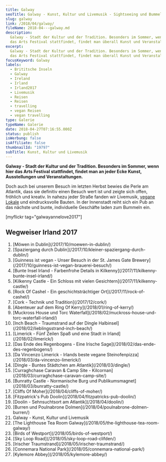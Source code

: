 ```yaml
---
title: Galway
seoTitle: Galway - Kunst, Kultur und Livemusik - Sightseeing und Bummel
slug: galway
link: /2018/04/galway/
fileName: 2018-04---galway.md
description:
  Galway - Stadt der Kultur und der Tradition. Besonders im Sommer, wenn hier
  das Arts Festival stattfindet, findet man überall Kunst und Veranstaltungen.
excerpt:
  Galway - Stadt der Kultur und der Tradition. Besonders im Sommer, wenn hier
  das Arts Festival stattfindet, findet man überall Kunst und Veranstaltungen.
focusKeyword: Galway
labels:
  - Brititsche Inseln
  - Galway
  - Ireland
  - Irland
  - Irland2017
  - Livemusik
  - Reisen
  - Reisen
  - travelling
  - vegan Reisen
  - vegan travelling
type: Galerie
typeName: Galerie
date: 2018-04-27T07:16:55.000Z
status: publish
isWerbung: false
isAffiliate: false
thumbnailId: "19797"
subTitle: Kunst, Kultur und Livemusik
---
```


<strong>Galway - Stadt der Kultur und der Tradition. Besonders im Sommer, wenn
hier das Arts Festival stattfindet, findet man an jeder Ecke Kunst,
Ausstellungen und Veranstaltungen.</strong>

Doch auch bei unserem Besuch im letzten Herbst bewies die Perle am Atlantik,
dass sie definitiv einen Besuch wert ist und zeigte sich offen, fröhlich und
kreativ. In nahezu jeder Straße fanden wir Livemusik,
[vegane Lokale](/category/vegan-2/vegane-lokale/) und eindrucksvolle Bauten. In
der Innenstadt reiht sich ein Pub an das nächste und bunte, individuelle
Geschäfte laden zum Bummeln ein.

[myflickr tag="galwayannelove2017"]

## Wegweiser Irland 2017

<ol>
    <li> [Möwen in Dublin](/2017/10/moewen-in-dublin/) </li>
    <li> [Spaziergang durch Dublin](/2017/10/kleiner-spaziergang-durch-dublin/) </li>
    <li> [Guinness ist vegan - Unser Besuch in der St. James Gate Brewery](/2017/10/guinness-ist-vegan-brauerei-besuch/) </li>
    <li> [Bunte Insel Irland - Farbenfrohe Details in Kilkenny](/2017/11/kilkenny-bunte-insel-irland/) </li>
    <li> [Kilkenny Castle - Ein Schloss mit vielen Gesichtern](/2017/11/kilkenny-castle/) </li>
    <li> [Rock Of Cashel - Ein geschichtsträchtiger Ort](/2017/11/rock-of-cashel/) </li>
    <li> [Cork - Technik und Tradition](/2017/12/cork/) </li>
    <li> [Abenteuer auf dem Ring Of Kerry](/2018/01/ring-of-kerry/) </li>
    <li> [Muckross House und Torc Waterfall](/2018/02/muckross-house-und-torc-waterfall-irland/) </li>
    <li> [Inch Beach - Traumstrand auf der Dingle Halbinsel](/2018/02/lieblingsstrand-inch-beach/) </li>
    <li> [Limerick - Fünf Zeilen Spaß und eine Stadt in Irland](/2018/02/limerick/) </li>
    <li> [Das Ende des Regenbogens - Eine Irische Sage](/2018/02/das-ende-des-regenbogens/) </li>
    <li> [Da Vincenzo Limerick - Irlands beste vegane Steinofenpizza](/2018/03/da-vincenzo-limerick/) </li>
    <li> [Dingle - Buntes Städtchen am Atlantik](/2018/03/dingle/) </li>
    <li> [Curraghchase Caravan &amp; Camp Site - Kilcornan](/2018/03/curraghchase-caravan-camp-site/) </li>
    <li> [Bunratty Castle - Normanische Burg und Publikumsmagnet](/2018/03/bunratty-castle/) </li>
    <li> [Cliffs Of Moher](/2018/04/cliffs-of-moher/) </li>
    <li> [Fitzpatrick's Pub Doolin](/2018/04/fitzpatricks-pub-doolin/) </li>
    <li> [Doolin - Sehnsuchtsort am Atlantik](/2018/04/doolin/) </li>
    <li> [Burren und Poulnabrone Dolmen](/2018/04/poulnabrone-dolmen-burren/) </li>
    <li>Galway - Kunst, Kultur und Livemusik</li>
    <li> [The Lighthouse Tea Room Galway](/2018/05/the-lighthouse-tea-room-galway/) </li>
    <li> [Birds of Westport](/2018/05/birds-of-westport/) </li>
    <li> [Sky Loop Road](/2018/05/sky-loop-road-clifden/) </li>
    <li> [Irischer Traumstrand](/2018/05/irischer-traumstrand/) </li>
    <li> [Connemara National Park](/2018/05/connemara-national-park/) </li>
    <li> [Kylemore Abbey](/2018/05/kylemore-abbey/) </li>
</ol>

[](/2015/03/die-ultimative-vegane-festivalliste)
